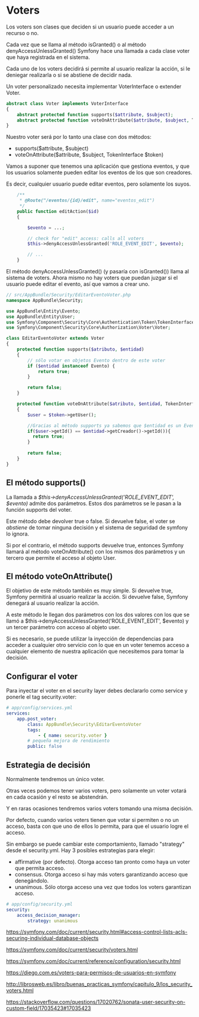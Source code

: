 Voters
======

Los voters son clases que deciden si un usuario puede acceder a un recurso o no.

Cada vez que se llama al método isGranted() o al método denyAccessUnlessGranted() 
Symfony hace una llamada a cada clase voter que haya registrada en el sistema.

Cada uno de los voters decidirá si permite al usuario realizar la acción, si le 
deniegar realizarla o si se abstiene de decidir nada.

Un voter personalizado necesita implementar VoterInterface o extender Voter.

```php
abstract class Voter implements VoterInterface
{
    abstract protected function supports($attribute, $subject);
    abstract protected function voteOnAttribute($attribute, $subject, TokenInterface $token);
}
```

Nuestro voter será por lo tanto una clase con dos métodos:
- supports($attribute, $subject)
- voteOnAttribute($attribute, $subject, TokenInterface $token)


Vamos a suponer que tenemos una aplicación que gestiona eventos, y que los usuarios
solamente pueden editar los eventos de los que son creadores.

Es decir, cualquier usuario puede editar eventos, pero solamente los suyos.

```php
    /**
     * @Route("/eventos/{id}/edit", name="eventos_edit")
     */
    public function editAction($id)
    {

        $evento = ...;

        // check for "edit" access: calls all voters
        $this->denyAccessUnlessGranted('ROLE_EVENT_EDIT', $evento);

        // ...
    }
```

El método denyAccessUnlessGranted() (y pasaría con isGranted()) llama al sistema 
de voters. Ahora mismo no hay voters que puedan juzgar si el usuario puede editar 
el evento, así que vamos a crear uno.



```php
// src/AppBundle/Security/EditarEventoVoter.php
namespace AppBundle\Security;

use AppBundle\Entity\Evento;
use AppBundle\Entity\User;
use Symfony\Component\Security\Core\Authentication\Token\TokenInterface;
use Symfony\Component\Security\Core\Authorization\Voter\Voter;

class EditarEventoVoter extends Voter
{
    protected function supports($atributo, $entidad)
    {
        // sólo votar en objetos Evento dentro de este voter
        if ($entidad instanceof Evento) {
            return true;
        }

        return false;
    }

    protected function voteOnAttribute($atributo, $entidad, TokenInterface $token)
    {
        $user = $token->getUser();

        //Gracias al método supports ya sabemos que $entidad es un Evento y $operación es 'edit'
        if($user->getId() == $entidad->getCreador()->getId()){
          return true;
        }
        
        return false;
    }
}
```


El método supports()
--------------------

La llamada a *$this->denyAccessUnlessGranted('ROLE_EVENT_EDIT', $evento)* admite dos parámetros.
Estos dos parámetros se le pasan a la función supports del voter.

Este método debe devolver true o false. Si devuelve false, el voter se *abstiene* 
de tomar ninguna decisión y el sistema de seguridad de symfony lo ignora.

Si por el contrario, el método supports devuelve true, entonces Symfony llamará 
al método voteOnAttribute() con los mismos dos parámetros y un tercero que permite
el acceso al objeto User.


El método voteOnAttribute()
---------------------------

El objetivo de este método también es muy simple. Si devuelve true, Symfony permitirá
al usuario realizar la acción. Si devuelve false, Symfony denegará al usuario 
realizar la acción.

A este método le llegan dos parámetros con los dos valores con los que se llamó a 
$this->denyAccessUnlessGranted('ROLE_EVENT_EDIT', $evento) y un tercer parámetro con acceso
al objeto user. 

Si es necesario, se puede utilizar la inyección de dependencias para acceder a 
cualquier otro servicio con lo que en un voter tenemos acceso a cualquier 
elemento de nuestra aplicación que necesitemos para tomar la decisión.




Configurar el voter
-------------------

Para inyectar el voter en el security layer debes declararlo como service y ponerle el tag security.voter:

```yml
# app/config/services.yml
services:
    app.post_voter:
        class: AppBundle\Security\EditarEventoVoter
        tags:
            - { name: security.voter }
        # pequeña mejora de rendimiento
        public: false
```

Estrategia de decisión
----------------------

Normalmente tendremos un único voter.

Otras veces podemos tener varios voters, pero solamente un voter votará en cada
ocasión y el resto se abstendrán.

Y en raras ocasiones tendremos varios voters tomando una misma decisión.

Por defecto, cuando varios voters tienen que votar si permiten o no un acceso, 
basta con que uno de ellos lo permita, para que el usuario logre el acceso.

Sin embargo se puede cambiar este comportamiento, llamado "strategy" desde el 
security.yml. Hay 3 posibles estrategias para elegir:

- affirmative (por defecto). Otorga acceso tan pronto como haya un voter que permita acceso.
- consensus. Otorga acceso si hay más voters garantizando acceso que denegándolo.
- unanimous. Sólo otorga acceso una vez que todos los voters garantizan acceso.

```yml
# app/config/security.yml
security:
    access_decision_manager:
        strategy: unanimous
```



https://symfony.com/doc/current/security.html#access-control-lists-acls-securing-individual-database-objects

https://symfony.com/doc/current/security/voters.html

https://symfony.com/doc/current/reference/configuration/security.html

https://diego.com.es/voters-para-permisos-de-usuarios-en-symfony

http://librosweb.es/libro/buenas_practicas_symfony/capitulo_9/los_security_voters.html

https://stackoverflow.com/questions/17020762/sonata-user-security-on-custom-field/17035423#17035423
